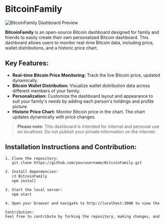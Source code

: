 # BitcoinFamily

![BitcoinFamily Dashboard Preview](./screenshot.png)

**BitcoinFamily** is an open-source Bitcoin dashboard designed for family and friends to easily create their own personalized Bitcoin dashboard. This dashboard allows users to monitor real-time Bitcoin data, including price, wallet distributions, and a historic price chart.

## Key Features:

- **Real-time Bitcoin Price Monitoring:** Track the live Bitcoin price, updated dynamically.
- **Bitcoin Wallet Distribution:** Visualize wallet distribution data across different members of your family.
- **Personalization:** Customize the dashboard layout and appearance to suit your family's needs by adding each person's holdings and profile picture.
- **Historic Price Chart:** Monitor Bitcoin price in the chart. The chart updates dynamically with price changes.

> **Please note:** This dashboard is intended for internal and personal use on localhost. Do not publish your private information on the internet.

## Installation Instructions and Contribution:

```bash
1. Clone the repository:
   git clone https://github.com/yourusername/BitcoinFamily.git

2. Install dependencies:
   cd BitcoinFamily
   npm install

3. Start the local server:
   npm start

4. Open your browser and navigate to http://localhost:3000 to view the dashboard.

Contribution:
Feel free to contribute by forking the repository, making changes, and submitting pull requests. We welcome contributions that improve the dashboard and enhance its features for family use.

